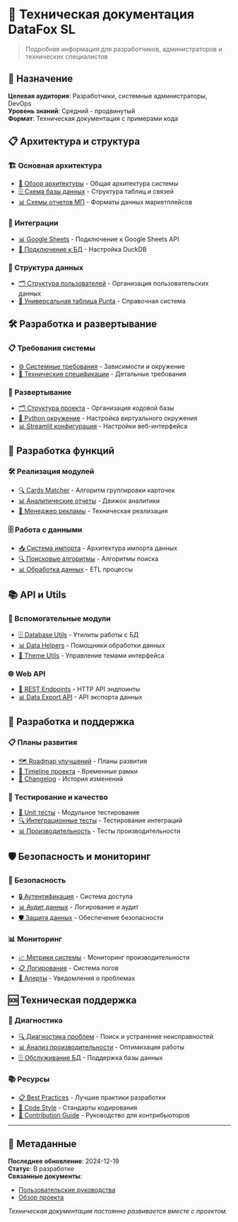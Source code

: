 # 🔧 Техническая документация DataFox SL

> Подробная информация для разработчиков, администраторов и технических специалистов

## 🎯 Назначение

**Целевая аудитория**: Разработчики, системные администраторы, DevOps  
**Уровень знаний**: Средний - продвинутый  
**Формат**: Техническая документация с примерами кода

## 📋 Архитектура и структура

### 🏗️ Основная архитектура  
- [📖 Обзор архитектуры](../overview.md) - Общая архитектура системы
- [🗄️ Схема базы данных](../db_schema.md) - Структура таблиц и связей
- [📊 Схемы отчетов МП](../mp_reports_schema.md) - Форматы данных маркетплейсов

### 🔗 Интеграции
- [📊 Google Sheets](../google-sheets-integration.md) - Подключение к Google Sheets API
- [🔌 Подключение к БД](implementation/database-connection.md) - Настройка DuckDB

### 📁 Структура данных
- [🗂️ Структура пользователей](../user-structure.md) - Организация пользовательских данных
- [🏢 Универсальная таблица Punta](../universal-punta-table.md) - Справочная система

## 🛠️ Разработка и развертывание

### 📋 Требования системы
- [⚙️ Системные требования](../requirements.md) - Зависимости и окружение
- [🔧 Технические спецификации](../tech-specs.md) - Детальные требования

### 🚀 Развертывание
- [🗂️ Структура проекта](implementation/project-structure.md) - Организация кодовой базы  
- [🐍 Python окружение](implementation/python-environment.md) - Настройка виртуального окружения
- [📊 Streamlit конфигурация](implementation/streamlit-config.md) - Настройки веб-интерфейса

## 🔄 Разработка функций

### 🛠️ Реализация модулей
- [🔍 Cards Matcher](implementation/cards-matcher-technical.md) - Алгоритм группировки карточек
- [📊 Аналитические отчеты](implementation/analytics-engine.md) - Движок аналитики
- [🎯 Менеджер рекламы](implementation/advertising-manager-tech.md) - Техническая реализация

### 🗄️ Работа с данными
- [📥 Система импорта](implementation/import-system.md) - Архитектура импорта данных
- [🔍 Поисковые алгоритмы](implementation/search-algorithms.md) - Алгоритмы поиска
- [📊 Обработка данных](implementation/data-processing.md) - ETL процессы

## 📚 API и Utils

### 🔧 Вспомогательные модули
- [🗄️ Database Utils](api/database-utils.md) - Утилиты работы с БД
- [📊 Data Helpers](api/data-helpers.md) - Помощники обработки данных
- [🎨 Theme Utils](api/theme-utils.md) - Управление темами интерфейса

### 🌐 Web API
- [🔌 REST Endpoints](api/rest-endpoints.md) - HTTP API эндпоинты
- [📊 Data Export API](api/export-api.md) - API экспорта данных

## 🚀 Разработка и поддержка

### 📋 Планы развития
- [🗺️ Roadmap улучшений](../improvement-roadmap.md) - Планы развития
- [📅 Timeline проекта](../timeline.md) - Временные рамки
- [📝 Changelog](../changelog.md) - История изменений

### 🧪 Тестирование и качество
- [🧪 Unit тесты](testing/unit-tests.md) - Модульное тестирование
- [🔍 Интеграционные тесты](testing/integration-tests.md) - Тестирование интеграций
- [📊 Производительность](testing/performance.md) - Тесты производительности

## 🛡️ Безопасность и мониторинг

### 🔐 Безопасность
- [🔒 Аутентификация](security/authentication.md) - Система доступа
- [📊 Аудит данных](security/data-audit.md) - Логирование и аудит
- [🛡️ Защита данных](security/data-protection.md) - Обеспечение безопасности

### 📊 Мониторинг
- [📈 Метрики системы](monitoring/system-metrics.md) - Мониторинг производительности
- [📋 Логирование](monitoring/logging.md) - Система логов
- [🚨 Алерты](monitoring/alerts.md) - Уведомления о проблемах

## 🆘 Техническая поддержка

### 🔧 Диагностика
- [🔍 Диагностика проблем](support/diagnostics.md) - Поиск и устранение неисправностей
- [📊 Анализ производительности](support/performance-analysis.md) - Оптимизация работы
- [🗄️ Обслуживание БД](support/database-maintenance.md) - Поддержка базы данных

### 📚 Ресурсы
- [📋 Best Practices](guidelines/best-practices.md) - Лучшие практики разработки
- [🎨 Code Style](guidelines/code-style.md) - Стандарты кодирования
- [📖 Contribution Guide](guidelines/contribution.md) - Руководство для контрибьюторов

---

## 📝 Метаданные

**Последнее обновление**: 2024-12-19  
**Статус**: В разработке  
**Связанные документы**: 
- [Пользовательские руководства](../user-guides/README.md)
- [Обзор проекта](../overview.md)

*Техническая документация постоянно развивается вместе с проектом.* 